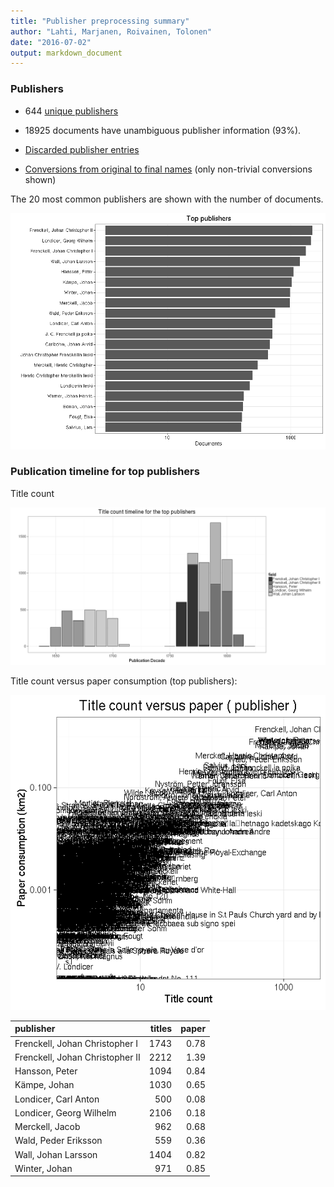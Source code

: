 ```yaml
---
title: "Publisher preprocessing summary"
author: "Lahti, Marjanen, Roivainen, Tolonen"
date: "2016-07-02"
output: markdown_document
---
```



### Publishers

 * 644 [unique publishers](output.tables/publisher_accepted.csv)

 * 18925 documents have unambiguous publisher information (93%). 

 * [Discarded publisher entries](output.tables/publisher_discarded.csv)

 * [Conversions from original to final names](output.tables/publisher_conversion_nontrivial.csv) (only non-trivial conversions shown)


The 20 most common publishers are shown with the number of documents. 

![plot of chunk summarypublisher2](figure/summarypublisher2-1.png)

### Publication timeline for top publishers

Title count

![plot of chunk summaryTop10pubtimeline](figure/summaryTop10pubtimeline-1.png)



Title count versus paper consumption (top publishers):

![plot of chunk publishertitlespapers](figure/publishertitlespapers-1.png)

|publisher                       | titles| paper|
|:-------------------------------|------:|-----:|
|Frenckell, Johan Christopher I  |   1743|  0.78|
|Frenckell, Johan Christopher II |   2212|  1.39|
|Hansson, Peter                  |   1094|  0.84|
|Kämpe, Johan                    |   1030|  0.65|
|Londicer, Carl Anton            |    500|  0.08|
|Londicer, Georg Wilhelm         |   2106|  0.18|
|Merckell, Jacob                 |    962|  0.68|
|Wald, Peder Eriksson            |    559|  0.36|
|Wall, Johan Larsson             |   1404|  0.82|
|Winter, Johan                   |    971|  0.85|
